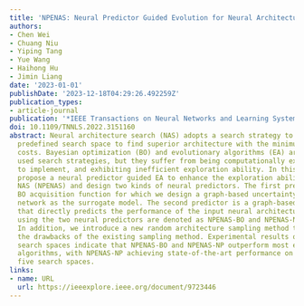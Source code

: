 ```yaml
---
title: 'NPENAS: Neural Predictor Guided Evolution for Neural Architecture Search'
authors:
- Chen Wei
- Chuang Niu
- Yiping Tang
- Yue Wang
- Haihong Hu
- Jimin Liang
date: '2023-01-01'
publishDate: '2023-12-18T04:29:26.492259Z'
publication_types:
- article-journal
publication: '*IEEE Transactions on Neural Networks and Learning Systems*'
doi: 10.1109/TNNLS.2022.3151160
abstract: Neural architecture search (NAS) adopts a search strategy to explore the
  predefined search space to find superior architecture with the minimum searching
  costs. Bayesian optimization (BO) and evolutionary algorithms (EA) are two commonly
  used search strategies, but they suffer from being computationally expensive, challenging
  to implement, and exhibiting inefficient exploration ability. In this article, we
  propose a neural predictor guided EA to enhance the exploration ability of EA for
  NAS (NPENAS) and design two kinds of neural predictors. The first predictor is a
  BO acquisition function for which we design a graph-based uncertainty estimation
  network as the surrogate model. The second predictor is a graph-based neural network
  that directly predicts the performance of the input neural architecture. The NPENAS
  using the two neural predictors are denoted as NPENAS-BO and NPENAS-NP, respectively.
  In addition, we introduce a new random architecture sampling method to overcome
  the drawbacks of the existing sampling method. Experimental results on five NAS
  search spaces indicate that NPENAS-BO and NPENAS-NP outperform most existing NAS
  algorithms, with NPENAS-NP achieving state-of-the-art performance on four of the
  five search spaces.
links:
- name: URL
  url: https://ieeexplore.ieee.org/document/9723446
---
```

